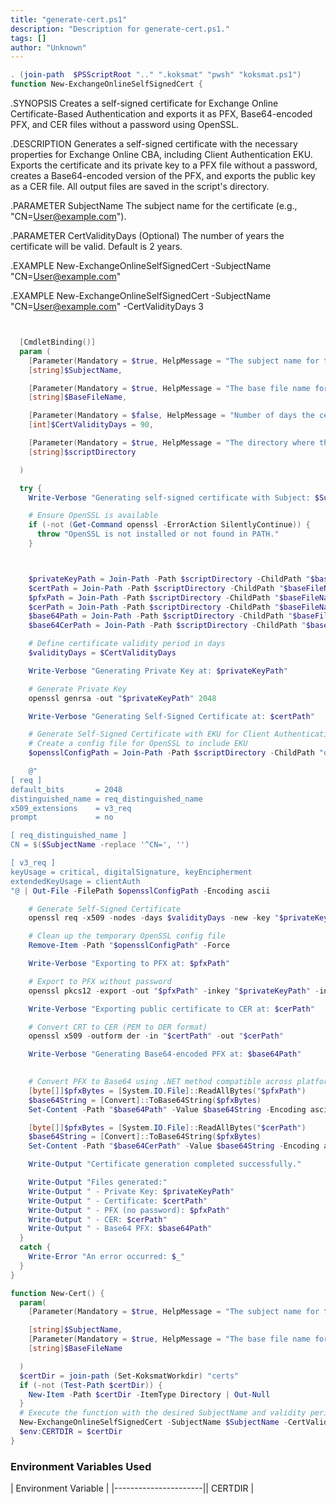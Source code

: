 ```yaml
---
title: "generate-cert.ps1"
description: "Description for generate-cert.ps1."
tags: []
author: "Unknown"
---
```


```powershell
. (join-path  $PSScriptRoot ".." ".koksmat" "pwsh" "koksmat.ps1")
function New-ExchangeOnlineSelfSignedCert {
```

.SYNOPSIS
      Creates a self-signed certificate for Exchange Online Certificate-Based Authentication and exports it as PFX, Base64-encoded PFX, and CER files without a password using OpenSSL.

  .DESCRIPTION
      Generates a self-signed certificate with the necessary properties for Exchange Online CBA, including Client Authentication EKU. Exports the certificate and its private key to a PFX file without a password, creates a Base64-encoded version of the PFX, and exports the public key as a CER file. All output files are saved in the script's directory.

  .PARAMETER SubjectName
      The subject name for the certificate (e.g., "CN=User@example.com").

  .PARAMETER CertValidityDays
      (Optional) The number of years the certificate will be valid. Default is 2 years.

  .EXAMPLE
      New-ExchangeOnlineSelfSignedCert -SubjectName "CN=User@example.com"

  .EXAMPLE
      New-ExchangeOnlineSelfSignedCert -SubjectName "CN=User@example.com" -CertValidityDays 3


```powershell


  [CmdletBinding()]
  param (
    [Parameter(Mandatory = $true, HelpMessage = "The subject name for the certificate (e.g., 'CN=User@example.com').")]
    [string]$SubjectName,

    [Parameter(Mandatory = $true, HelpMessage = "The base file name for the certificate files.")]
    [string]$BaseFileName,

    [Parameter(Mandatory = $false, HelpMessage = "Number of days the certificate is valid. Default is 90 days.")]
    [int]$CertValidityDays = 90,

    [Parameter(Mandatory = $true, HelpMessage = "The directory where the script is writing to.")]
    [string]$scriptDirectory

  )

  try {
    Write-Verbose "Generating self-signed certificate with Subject: $SubjectName"

    # Ensure OpenSSL is available
    if (-not (Get-Command openssl -ErrorAction SilentlyContinue)) {
      throw "OpenSSL is not installed or not found in PATH."
    }



    $privateKeyPath = Join-Path -Path $scriptDirectory -ChildPath "$baseFileName.key"
    $certPath = Join-Path -Path $scriptDirectory -ChildPath "$baseFileName.crt"
    $pfxPath = Join-Path -Path $scriptDirectory -ChildPath "$baseFileName.pfx"
    $cerPath = Join-Path -Path $scriptDirectory -ChildPath "$baseFileName.cer"
    $base64Path = Join-Path -Path $scriptDirectory -ChildPath "$baseFileName.b64pfx"
    $base64CerPath = Join-Path -Path $scriptDirectory -ChildPath "$baseFileName.b64cer"

    # Define certificate validity period in days
    $validityDays = $CertValidityDays 

    Write-Verbose "Generating Private Key at: $privateKeyPath"

    # Generate Private Key
    openssl genrsa -out "$privateKeyPath" 2048

    Write-Verbose "Generating Self-Signed Certificate at: $certPath"

    # Generate Self-Signed Certificate with EKU for Client Authentication
    # Create a config file for OpenSSL to include EKU
    $opensslConfigPath = Join-Path -Path $scriptDirectory -ChildPath "openssl.cnf"

    @"
[ req ]
default_bits       = 2048
distinguished_name = req_distinguished_name
x509_extensions    = v3_req
prompt             = no

[ req_distinguished_name ]
CN = $($SubjectName -replace '^CN=', '')

[ v3_req ]
keyUsage = critical, digitalSignature, keyEncipherment
extendedKeyUsage = clientAuth
"@ | Out-File -FilePath $opensslConfigPath -Encoding ascii

    # Generate Self-Signed Certificate
    openssl req -x509 -nodes -days $validityDays -new -key "$privateKeyPath" -out "$certPath" -config "$opensslConfigPath"

    # Clean up the temporary OpenSSL config file
    Remove-Item -Path "$opensslConfigPath" -Force

    Write-Verbose "Exporting to PFX at: $pfxPath"

    # Export to PFX without password
    openssl pkcs12 -export -out "$pfxPath" -inkey "$privateKeyPath" -in "$certPath" -passout pass:

    Write-Verbose "Exporting public certificate to CER at: $cerPath"

    # Convert CRT to CER (PEM to DER format)
    openssl x509 -outform der -in "$certPath" -out "$cerPath"

    Write-Verbose "Generating Base64-encoded PFX at: $base64Path"

    
    # Convert PFX to Base64 using .NET method compatible across platforms
    [byte[]]$pfxBytes = [System.IO.File]::ReadAllBytes("$pfxPath")
    $base64String = [Convert]::ToBase64String($pfxBytes)
    Set-Content -Path "$base64Path" -Value $base64String -Encoding ascii

    [byte[]]$pfxBytes = [System.IO.File]::ReadAllBytes("$cerPath")
    $base64String = [Convert]::ToBase64String($pfxBytes)
    Set-Content -Path "$base64CerPath" -Value $base64String -Encoding ascii

    Write-Output "Certificate generation completed successfully."

    Write-Output "Files generated:"
    Write-Output " - Private Key: $privateKeyPath"
    Write-Output " - Certificate: $certPath"
    Write-Output " - PFX (no password): $pfxPath"
    Write-Output " - CER: $cerPath"
    Write-Output " - Base64 PFX: $base64Path"
  }
  catch {
    Write-Error "An error occurred: $_"
  }
}

function New-Cert() {
  param(
    [Parameter(Mandatory = $true, HelpMessage = "The subject name for the certificate (e.g., cn=xx@domainname.com")]

    [string]$SubjectName,
    [Parameter(Mandatory = $true, HelpMessage = "The base file name for the certificate files.")]
    [string]$BaseFileName

  )
  $certDir = join-path (Set-KoksmatWorkdir) "certs"
  if (-not (Test-Path $certDir)) {
    New-Item -Path $certDir -ItemType Directory | Out-Null
  }
  # Execute the function with the desired SubjectName and validity period
  New-ExchangeOnlineSelfSignedCert -SubjectName $SubjectName -CertValidityDays 90 -scriptDirectory $certDir -BaseFileName $BaseFileName
  $env:CERTDIR = $certDir
}
```

### Environment Variables Used

| Environment Variable |
|----------------------|| CERTDIR |


